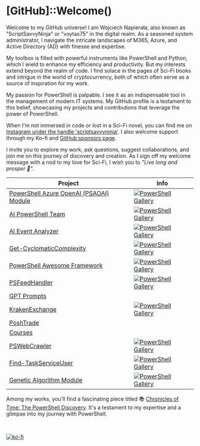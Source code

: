 # [GitHub]::Welcome()

Welcome to my GitHub universe! I am Wojciech Napierała, also known as "ScriptSavvyNinja" or "voytas75" in the digital realm. As a seasoned system administrator, I navigate the intricate landscapes of M365, Azure, and Active Directory (AD) with finesse and expertise.

My toolbox is filled with powerful instruments like PowerShell and Python, which I wield to enhance my efficiency and productivity. But my interests extend beyond the realm of code. I find solace in the pages of Sci-Fi books and intrigue in the world of cryptocurrency, both of which often serve as a source of inspiration for my work.

My passion for PowerShell is palpable. I see it as an indispensable tool in the management of modern IT systems. My GitHub profile is a testament to this belief, showcasing my projects and contributions that leverage the power of PowerShell.

When I'm not immersed in code or lost in a Sci-Fi novel, you can find me on [Instagram under the handle 'scriptsavvyninja'](https://instagram.com/scriptsavvyninja?igshid=OGQ5ZDc2ODk2ZA==). I also welcome support through my Ko-fi and [GitHub sponsors page](https://github.com/sponsors/voytas75).

I invite you to explore my work, ask questions, suggest collaborations, and join me on this journey of discovery and creation. As I sign off my welcome message with a nod to my love for Sci-Fi, I wish you to *"Live long and prosper 🖖"*.

| Project | Info |
|---------|-------------|
|[PowerShell Azure OpenAI (PSAOAI) Module](https://github.com/voytas75/AzureOpenAI-PowerShell/blob/master/PSAOAI/README.md)|[![PowerShell Gallery](https://img.shields.io/powershellgallery/dt/PSAOAI)](https://www.powershellgallery.com/packages/PSAOAI)|
|[AI PowerShell Team](https://github.com/voytas75/AIPSTeam)|[![PowerShell Gallery](https://img.shields.io/powershellgallery/dt/AIPSTeam)](https://www.powershellgallery.com/packages/AIPSTeam)|
|[AI Event Analyzer](https://github.com/voytas75/AIEventAnalyzer)|[![PowerShell Gallery](https://img.shields.io/powershellgallery/dt/Start-AIEventAnalyzer)](https://www.powershellgallery.com/packages/Start-AIEventAnalyzer)|
|[Get-CyclomaticComplexity](https://github.com/voytas75/VoytasCodeLab#get-cyclomaticcomplexity)|[![PowerShell Gallery](https://img.shields.io/powershellgallery/dt/Get-CyclomaticComplexity)](https://www.powershellgallery.com/packages/Get-CyclomaticComplexity)|
|[PowerShell Awesome Framework](https://github.com/voytas75/PowershellFramework)|[![PowerShell Gallery](https://img.shields.io/powershellgallery/dt/PAF)](https://www.powershellgallery.com/packages/PAF)|
|[PSFeedHandler](https://github.com/voytas75/PSFeedHandler)|[![PowerShell Gallery](https://img.shields.io/powershellgallery/dt/PSFeedHandler)](https://www.powershellgallery.com/packages/PSFeedHandler)|
|[GPT Prompts](https://github.com/voytas75/GPTprompts)||
|[KrakenExchange](https://github.com/voytas75/KrakenExchange)|[![PowerShell Gallery](https://img.shields.io/powershellgallery/dt/KrakenExchange)](https://www.powershellgallery.com/packages/KrakenExchange)|
|[PoshTrade](https://github.com/voytas75/PoshTrade)||
|[Courses](https://github.com/voytas75/Courses)||
|[PSWebCrawler](https://github.com/voytas75/PSWebCrawler)|[![PowerShell Gallery](https://img.shields.io/powershellgallery/dt/PSWebCrawler)](https://www.powershellgallery.com/packages/PSWebCrawler)|
|[Find-TaskServiceUser](https://github.com/voytas75/Find-TaskServiceUser) | [![PowerShell Gallery](https://img.shields.io/powershellgallery/dt/find-taskserviceuser)](https://www.powershellgallery.com/packages/Find-TaskServiceUser) |
|[Genetic Algorithm Module](https://github.com/voytas75/genetic-algorithm) | [![PowerShell Gallery](https://img.shields.io/powershellgallery/dt/GeneticAlgorithm)](https://www.powershellgallery.com/packages/GeneticAlgorithm) |

Among my works, you'll find a fascinating piece titled 📚 [Chronicles of Time: The PowerShell Discovery](./Chronicles_of_Time_The_PowerShell_Discovery.md). It's a testament to my expertise and a glimpse into my journey with PowerShell.

&nbsp;

[![ko-fi](https://ko-fi.com/img/githubbutton_sm.svg)](https://ko-fi.com/A0A6KYBUS)

&nbsp;
